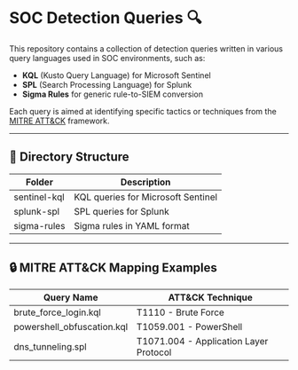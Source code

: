 # SOC Detection Queries 🔍

This repository contains a collection of detection queries written in various query languages used in SOC environments, such as:

- **KQL** (Kusto Query Language) for Microsoft Sentinel
- **SPL** (Search Processing Language) for Splunk
- **Sigma Rules** for generic rule-to-SIEM conversion

Each query is aimed at identifying specific tactics or techniques from the [MITRE ATT&CK](https://attack.mitre.org/) framework.

---

## 📁 Directory Structure

| Folder           | Description                              |
|------------------|------------------------------------------|
| sentinel-kql     | KQL queries for Microsoft Sentinel        |
| splunk-spl       | SPL queries for Splunk                   |
| sigma-rules      | Sigma rules in YAML format               |

---

## 🔒 MITRE ATT&CK Mapping Examples

| Query Name                       | ATT&CK Technique                     |
|----------------------------------|--------------------------------------|
| brute_force_login.kql           | T1110 - Brute Force                  |
| powershell_obfuscation.kql      | T1059.001 - PowerShell               |
| dns_tunneling.spl               | T1071.004 - Application Layer Protocol |

